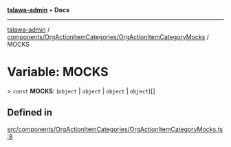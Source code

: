 [**talawa-admin**](../../../../README.md) • **Docs**

***

[talawa-admin](../../../../modules.md) / [components/OrgActionItemCategories/OrgActionItemCategoryMocks](../README.md) / MOCKS

# Variable: MOCKS

\> `const` **MOCKS**: (`object` \| `object` \| `object` \| `object`)[]

## Defined in

[src/components/OrgActionItemCategories/OrgActionItemCategoryMocks.ts:8](https://github.com/PalisadoesFoundation/talawa-admin/blob/7496bb3a4c3730e7e3caee73f8bf91c3031e4ae6/src/components/OrgActionItemCategories/OrgActionItemCategoryMocks.ts#L8)
